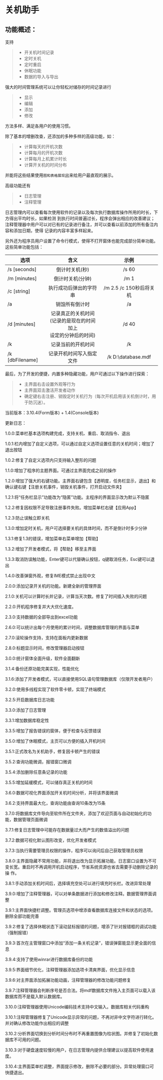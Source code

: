 # 关机助手

## 功能概述：
支持
> * 开关机时间记录
> * 定时关机
> * 定时重启
> * 休眠功能
> * 数据的导入与导出

强大的时间管理系统可以让你轻松对储存的时间记录进行
> * 显示
> * 编辑
> * 添加
> * 修改

方法多样、满足各用户的使用习惯。

除了基本的增删改查，还添加的多种多样的高级功能，如：
> * 计算每天的开机次数
> * 计算每月的开机次数
> * 计算每月上机累计时长
> * 计算开关机的时间分布

并能将这些结果使用`图和表格展现`出来给用户最直观的展示。

高级功能还有
> * 日志管理
> * 注释管理

日志管理内可以查看每次使用软件的记录以及每次执行数据库操作所用的时长，下方得出平均时长，如果检测
到执行时间普遍过长，程序会弹出相应的改善建议；注释管理器中用户可以对已有的记录进行备注，并可以查看以前添加的所有备注内容和添加日期，使得
记录的内容丰富多样起来。

另外还为程序员用户设置了命令行模式，使得不打开窗体也能完成部分简单功能。这些简单功能包括：

|     选项      |含义                                                           |示例   |
|-----------    |:-:                                                           |:-:    |
|/s [seconds]   |倒计时关机(秒)                                                 |/s 60  |
|/m [minutes]   |倒计时关机(分钟)                                               |/m 1  |
|/c [string]    |执行成功后弹出的字符串                                          | /m 2.5 /c 150秒后将关机|
|/a             |销毁所有倒计时                                                  |/a|
|/d [minutes]   |记录真正的关机时间<br>(记录的是现在的时间加上<br>设定的分钟后的时间)|/d 40| 
|/k             |记录当前的开机时间                                              |/k
|/k [dbFilename]|记录开机时间写入指定文件                                         |/k D:\\database.mdf

最后，为了开发的便捷，内置多种隐藏功能，用户可通过以下操作进行探索：
> * 主界面右击设置外观等行为
> * 主界面双击激活开发者动作
> * 确定键右击注册、销毁定时关机行为（每次开机启用该关机倒计时，用于防沉迷）。



当前版本：3.10.4(Form版本) + 1.4(Console版本)

更新日志：

1.0.0:菜单栏基本选项构建完成，支持关机、重启、取消指令、退出

1.0.1:栏内增加了自定义选项，可以通过自定义选项设置任意的关机时间；增加了退出按钮

1.0.2:修复了自定义选项内只支持输入整形的问题

1.1.0:增加了程序的主题界面。可通过主界面完成之前的操作

1.2.0:增加了强大的右键功能。主界面右键包含【透明度，任务栏显示，退出】和确认键右键【注册关机事件，销毁关机事件，打开启动文件夹】

1.2.1:将“任务栏显示”功能改为“隐匿”功能。主程序的界面显示改为默认不隐匿

1.2.2:修复因权限不足导致注册事件失败。增加菜单栏右键【应用App】

1.2.3:防止误触立即关机

1.3.0:增加定时关机，用户可选择要关机的具体时间，而不是倒计时多少分钟

1.3.1:修复1.3的错误，增加菜单右菜单增加【帮助】

1.3.2:增加了开发者模式，将【帮助】移至主界面

1.3.3:取消防误触功能，Enter键可以代替确认按钮，q键取消任务，Esc键可以退出

1.4.0:改善弹窗外观，修复IME模式禁止出现中文

2.0.0:添加记录开关机的功能。新建全新的管理界面

2.1.0:关机可以计算时长并记录，计算当天次数。修复了时间插入失败的问题

2.2.0:开机程序修复并大大优化速度。

2.3.0:支持数据的全部导出到excel功能

2.6.0:可以统计出每个月使用的累计时间，调整数据库管理的界面与菜单

2.7.0:滚轮操作支持，支持在面板内更新数据

2.8.0:标题显示时间，修改管理器启动按钮

3.0.0:统计窗体全面升级，软件全面翻新

3.1.4:备份还原功能完美实现，性能优化

3.1.6:添加了开发者模式，可以直接使用SQL语句管理数据库（仅限开发者用户）

3.2.0:使用多线程实现了软件零卡顿，实现了终端模式

3.2.5:开启数据库日志功能

3.3.0:添加了日志管理

3.3.1:增加数据库稳定性

3.3.5:增加了报告错误的窗体，便于检查与反馈错误

3.5.0:增加了休眠模式，主页可以方便的插入开机时间

3.5.1:正式改名为关机助手，修复因卡顿产生的错误

3.5.2:查询功能微调，报错窗口微调

3.5.4:添加删除任意条记录的功能

3.5.5:增加延缓模式，可以储存真正关机的时间

3.6.0:数据可视化界面添加开关机时间分析，并将该界面微调

3.6.2:支持界面最大化，查询功能由查询10条改为15条

3.7.0:将数据库文件导向至软件所在文件夹，添加了欢迎页面与自动初始化的功能，数据管理页面微调

3.7.1:修复日志管理中可能存在数据量过大而产生的数值溢出的问题

3.7.2:数据可视化默认图形改变，优化开发者模式

3.7.3:当执行需要管理员权限的操作，程序可以询问后自己获取管理员权限

3.8.0:主界面隐藏不常用功能，并将退出改为显示拓展功能。日志窗口设置为不可变长宽。重启时不再调用开机启动程序，节省系统资源也省去需要手动删除记录的操
作。

3.8.1:手动添加关机时间后，选择填充空处可以进行填充时长栏。改进异常处理

3.9.0:增加了注释管理器，可以对单条数据进行添加和修改注释。数据管理界面调整

3.9.1:主界面快捷栏调整。管理员选项中增添查看数据库连接文件和状态的选项。删除全部功能完善

3.9.2:修复了选择休眠状态下滚动鼠标报错的问题，增添了针对报错框的调试功能（强制报错）

3.9.3:首次在主管理窗口中添加“添加一条关机记录”，错误弹窗能显示更全面的信息

3.9.4:支持了使用winrar进行数据库备份的功能

3.9.5:界面细节优化，注释管理器添加选项卡清爽界面，优化显示信息

3.9.6:对主界面添加拓展功能动画，注释管理器的修改功能问题修复

3.9.7:注释管理器会判断序号是否合法。将mdf数据库文件拖入主页面可以载入该数据库而不是载入默认数据库。

3.10.0:注释管理器使用Unicode编码技术支持中文输入。数据库相关代码重构

3.10.1:注释管理器修复了Unicode显示异常的问题，不再对非中文字符进行转化。并对确认修改功能作出相应的调整

3.10.2:分析界面切换到分析时间分布时不再重置图像为柱状图。并修复了初始化数据库不可用的问题。

3.10.3:对于硬盘速度较慢的用户，在日志管理内提供合理建议以提高软件使用速度。

3.10.4:主界面菜单栏调整，界面提示修改，删除不必要的部分。异常处理窗口可快捷退出。

